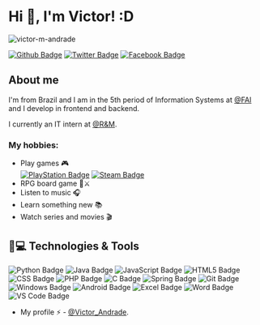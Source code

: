 # Hi 🖖, I'm Victor! :D
<p><img align="center" src="https://github-readme-stats.vercel.app/api/top-langs?username=victor-m-andrade&show_icons=true&locale=en&layout=compact" alt="victor-m-andrade" /></p>

[![Github Badge](https://img.shields.io/badge/GitHub-100000?style=for-the-badge&logo=github&logoColor=white&link=https://github.com/Victor-M-Andrade)](https://github.com/Victor-M-Andrade)
[![Twitter Badge](https://img.shields.io/badge/Twitter-1DA1F2?style=for-the-badge&logo=twitter&logoColor=white&link=https://twitter.com/zadbur)](https://twitter.com/zadbur)
[![Facebook Badge](https://img.shields.io/badge/Facebook-1877F2?style=for-the-badge&logo=facebook&logoColor=white&link=https://www.facebook.com/victormeneses.deandrade)](https://www.facebook.com/victormeneses.deandrade)


## About me
I'm from Brazil and I am in the 5th period of Information Systems at [@FAI](https://www.fai-mg.br/portal/) and I develop in frontend and backend.

I currently an IT intern at [@R&M](https://www.rdm.com/).


### My hobbies:
- Play games 🎮  
[![PlayStation Badge](https://img.shields.io/badge/PlayStation-003791?style=for-the-badge&logo=playstation&logoColor=white&link=https://my.playstation.com/profile/victorkbcao)](https://my.playstation.com/profile/victorkbcao)
[![Steam Badge](https://img.shields.io/badge/Steam-000000?style=for-the-badge&logo=steam&logoColor=white&link=https://steamcommunity.com/id/Z4Dbur)](https://steamcommunity.com/id/Z4Dbur)
- RPG board game 🎲⚔
- Listen to music 🎧  
- Learn something new 📚
- Watch series and movies 🎬

## 🚀💻 Technologies & Tools

![Python Badge](https://img.shields.io/badge/Python-3776AB?style=for-the-badge&logo=python&logoColor=white)
![Java Badge](https://img.shields.io/badge/Java-ED8B00?style=for-the-badge&logo=java&logoColor=white)
![JavaScript Badge](	https://img.shields.io/badge/JavaScript-F7DF1E?style=for-the-badge&logo=javascript&logoColor=black)
![HTML5 Badge](https://img.shields.io/badge/HTML5-E34F26?style=for-the-badge&logo=html5&logoColor=white)
![CSS Badge](https://img.shields.io/badge/CSS-239120?&style=for-the-badge&logo=css3&logoColor=white)
![PHP Badge](https://img.shields.io/badge/PHP-777BB4?style=for-the-badge&logo=php&logoColor=white)
![C Badge](https://img.shields.io/badge/C-00599C?style=for-the-badge&logo=c&logoColor=white)
![Spring Badge](https://img.shields.io/badge/Spring-6DB33F?style=for-the-badge&logo=spring&logoColor=white)
![Git Badge](https://img.shields.io/badge/Git-F05032?style=for-the-badge&logo=git&logoColor=white)
![Windows Badge](https://img.shields.io/badge/Windows-0078D6?style=for-the-badge&logo=windows&logoColor=white)
![Android Badge](https://img.shields.io/badge/Android-3DDC84?style=for-the-badge&logo=android&logoColor=white)
![Excel Badge](https://img.shields.io/badge/Microsoft_Excel-217346?style=for-the-badge&logo=microsoft-excel&logoColor=white)
![Word Badge](https://img.shields.io/badge/Microsoft_Word-2B579A?style=for-the-badge&logo=microsoft-word&logoColor=white)
![VS Code Badge](https://img.shields.io/badge/Visual_Studio_Code-0078D4?style=for-the-badge&logo=visual%20studio%20code&logoColor=white)



- My profile ⚡ - [@Victor_Andrade](https://victor-m-andrade.github.io/).


<!--
**Victor-M-Andrade/Victor-M-Andrade** is a ✨ _special_ ✨ repository because its `README.md` (this file) appears on your GitHub profile.

Here are some ideas to get you started:

- 🔭 I’m currently working on ...
- 🌱 I’m currently learning ...
- 👯 I’m looking to collaborate on ...
- 🤔 I’m looking for help with ...
- 💬 Ask me about ...
- 📫 How to reach me: ...
- 😄 Pronouns: ...
- ⚡ Fun fact: ...
-->
